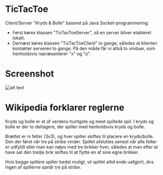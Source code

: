 # TicTacToe
Client/Server "Kryds &amp; Bolle" baseret på Java Socket-programmering.

- Først køres klassen "TicTacToeServer", så en server bliver etableret lokalt.
- Dernæst køres klassen "TicTacToeClient" to gange, således at klienten kontakter serveren to gange. På den måde får vi altså to vinduer, som henholdsvis repræsenterer "x" og "o".

# Screenshot
![alt text](https://i.imgur.com/Pctv9UA.png)

# Wikipedia forklarer reglerne
Kryds og bolle er et af verdens hurtigste og mest spillede spil. I kryds og bolle er der to deltagere, der spiller med henholdsvis kryds og bolle.

Brættet er ni felter (3x3), og hver spiller skiftes til placere en kryds/bolle. Den der først når tre på stribe vinder. Spillet afsluttes senest når alle felter er udfyldt eller man kan nøjes med tre brikker hver, således at man efter at have sat den tredje brik skiftes til at flytte en af sine egne brikker.

Hvis begge spillere spiller bedst muligt, vil spillet altid ende uafgjort, dvs. ingen af spillerne opnår tre på stribe.